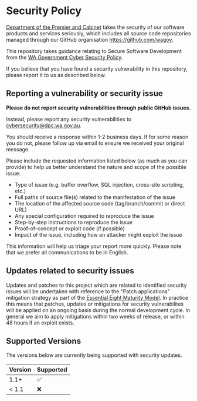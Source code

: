 # Security Policy

[Department of the Premier and Cabinet](https://www.wa.gov.au/organisation/department-of-the-premier-and-cabinet/u/organisation/department-of-the-premier-and-cabinet) takes the
security of our software products and services seriously, which includes all
source code repositories managed through our GitHub organisation https://github.com/wagov.

This repository takes guidance relating to Secure Software Development from the
[WA Government Cyber Security
Policy](https://www.wa.gov.au/government/publications/wa-government-cyber-security-policy).

If you believe that you have found a security vulnerability in this
repository, please report it to us as described below.

## Reporting a vulnerability or security issue

**Please do not report security vulnerabilities through public GitHub issues.**

Instead, please report any security vulnerabilities to [cybersecurity@dpc.wa.gov.au](cybersecurity@dpc.wa.gov.au).

You should receive a response within 1-2 business days. If for some reason you
do not, please follow up via email to ensure we received your original message.

Please include the requested information listed below (as much as you can provide)
to help us better understand the nature and scope of the possible issue:

  * Type of issue (e.g. buffer overflow, SQL injection, cross-site scripting, etc.)
  * Full paths of source file(s) related to the manifestation of the issue
  * The location of the affected source code (tag/branch/commit or direct URL)
  * Any special configuration required to reproduce the issue
  * Step-by-step instructions to reproduce the issue
  * Proof-of-concept or exploit code (if possible)
  * Impact of the issue, including how an attacker might exploit the issue

This information will help us triage your report more quickly. Please note that
we prefer all communications to be in English.

## Updates related to security issues

Updates and patches to this project which are related to identified security
issues will be undertaken with reference to the "Patch applications" mitigation
strategy as part of the [Essential Eight Maturity
Model](https://www.cyber.gov.au/acsc/view-all-content/publications/essential-eight-maturity-model).
In practice this means that patches, updates or mitigations for security
vulnerabilites will be applied on an ongoing basis during the normal development
cycle. In general we aim to apply mitigations within two weeks of release, or
within 48 hours if an exploit exists.

## Supported Versions

The versions below are currently being supported with security updates.

| Version | Supported          |
| ------- | ------------------ |
| 1.1+    | :white_check_mark: |
| < 1.1   | :x:                |
